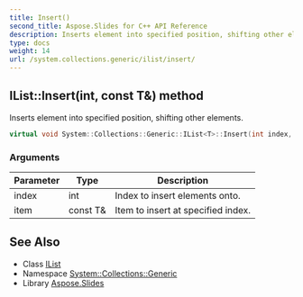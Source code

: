 ```yaml
---
title: Insert()
second_title: Aspose.Slides for C++ API Reference
description: Inserts element into specified position, shifting other elements.
type: docs
weight: 14
url: /system.collections.generic/ilist/insert/
---
```

## IList::Insert(int, const T\&) method


Inserts element into specified position, shifting other elements.

```cpp
virtual void System::Collections::Generic::IList<T>::Insert(int index, const T &item)=0
```


### Arguments

| Parameter | Type | Description |
| --- | --- | --- |
| index | int | Index to insert elements onto. |
| item | const T\& | Item to insert at specified index. |

## See Also

* Class [IList](../)
* Namespace [System::Collections::Generic](../../)
* Library [Aspose.Slides](../../../)